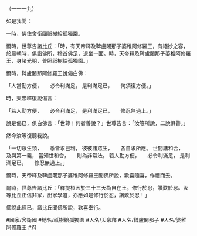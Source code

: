 （一一一九）

如是我聞：

一時，佛住舍衛國祇樹給孤獨園。

爾時，世尊告諸比丘：「時，有天帝釋及鞞盧闍那子婆稚阿修羅王，有絕妙之容，於晨朝時，俱詣佛所，稽首佛足，退坐一面。時，天帝釋及鞞盧闍那子婆稚阿修羅王，身諸光明，普照祇樹給孤獨園。」

爾時，鞞盧闍那阿修羅王說偈白佛：

「人當勤方便，　　必令利滿足，
是利滿足已，　　何須復方便。」

時，天帝釋復說偈言：

「若人勤方便，　　必令利滿足，
是利滿足已，　　修忍無過上。」

說是偈已，俱白佛言：「世尊！何者善說？」世尊告言：「汝等所說，二說俱善。」

然今汝等復聽我說。

「一切眾生類，　　悉皆求己利，
彼彼諸眾生，　　各自求所應。
世間諸和合，　　及與第一義，
當知世和合，　　則為非常法。
若人勤方便，　　必令利滿足，
是利滿足已，　　修忍無過上。」

爾時，天帝釋及鞞盧闍那子婆稚阿修羅王聞佛所說，歡喜隨喜，作禮而去。

爾時，世尊告諸比丘：「釋提桓因於三十三天為自在王，修行於忍，讚歎於忍。汝等比丘正信非家，出家學道，亦應如是修行於忍，讚歎於忍！」

佛說此經已，諸比丘聞佛所說，歡喜奉行。

#國家/舍衛國
#地名/祇樹給孤獨園
#人名/天帝釋
#人名/鞞盧闍那子
#人名/婆稚阿修羅王
#忍
